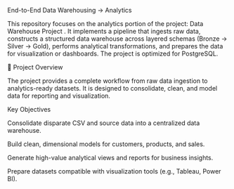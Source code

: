 End-to-End Data Warehousing → Analytics

This repository focuses on the analytics portion of the project: Data Warehouse Project
. It implements a pipeline that ingests raw data, constructs a structured data warehouse across layered schemas (Bronze → Silver → Gold), performs analytical transformations, and prepares the data for visualization or dashboards. The project is optimized for PostgreSQL.

🧭 Project Overview

The project provides a complete workflow from raw data ingestion to analytics-ready datasets. It is designed to consolidate, clean, and model data for reporting and visualization.

Key Objectives

Consolidate disparate CSV and source data into a centralized data warehouse.

Build clean, dimensional models for customers, products, and sales.

Generate high-value analytical views and reports for business insights.

Prepare datasets compatible with visualization tools (e.g., Tableau, Power BI).
